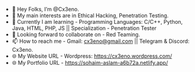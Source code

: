 - 👋 Hey Folks, I’m @Cx3eno.
- 👀 My main interests are in Ethical Hacking, Penetration Testing.
- 🌱 Currently I am learning - Programming Languages: C/C++, Python, Java, HTML, PHP, JS || Specialization - Penetration Tester
- 🤝 Looking forward to collaborate on - Red Teaming.
- 📫 How to reach me - Gmail: cx3eno@gmail.com || Telegram & Discord: Cx3eno.
- 🌐 My Website URL - Wordpress: https://cx3eno.wordpress.com/
- 🌐 My Portfolio URL - https://sohaim-aslam-a6b72a.netlify.app/
<!---
Cx3eno/Cx3eno is a ✨ special ✨ repository because its `README.md` (this file) appears on your GitHub profile.
You can click the Preview link to take a look at your changes.
--->
